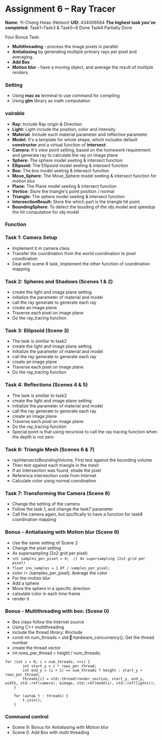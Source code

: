 # Assignment 6 – Ray Tracer

**Name**: Yi-Cheng Hsiao (Nelson)
**UID**: 434006564
**The highest task you’ve completed:** 
Task1~Task3 & Task5~6 Done 
Task4 Partially Done 

Four Bonus Task:
*    **Multithreading** - process the image pixels in parallel.  
*    **Antialiasing** by generating multiple primary rays per pixel and averaging.
*    **Add Box** 
*    **Motion blur** - have a moving object, and average the result of multiple renders.
### Setting
*    Using **mac os** terminal to use command for compiling
*    Using **glm** library as math computation 
### vairable
* **Ray:** Include Ray origin & Direction
* **Light:** Light include the position, color and intensity 
* **Material:** Include each material parameter and reflective parameter 
* **Model:** It's a template for whole shape, which includes default **constructor** and a virtual function of **intersect**.
* **Camera:** It's view point setting, based on the homework requirement and generate ray to calculate the ray on image plane
* **Sphere:** The sphere model seeting & intersect function
* **Ellipsoid:** The Ellipsoid model seeting & intersect function
* **Box:** The box model seeting & intersect function
* **Move_Sphere:** The Move_Sphere model seeting & intersect function for motion blur
* **Plane:** The Plane model seeting & intersect function
* **Vertice:** Store the triangle's point position / normal
* **Triangle:** The sphere model seeting & intersect function
* **IntersectionResult:** Store the which part is the triangle hit point
* **BoundingSphere:** To detect the bouding of the obj model and speedup the hit computation for obj model

### Function

### Task 1: Camera Setup
* Implement it in camera class 
* Transfer the coordination from the world coordination to pixel coordination
* Deal with scene 8 task, implement the other function of coordination mapping 
### Task 2: Spheres and Shadows (Scenes 1 & 2)
* create the light and image plane setting 
* initialize the parameter of material and model 
* call the ray generate to generate each ray 
* create an image plane 
* Traverse each pixel on image plane 
* Do the ray_tracing function
### Task 3: Ellipsoid (Scene 3)
* The task is similiar to task2
* create the light and image plane setting 
* initialize the parameter of material and model 
* call the ray generate to generate each ray 
* create an image plane 
* Traverse each pixel on image plane 
* Do the ray_tracing function
### Task 4: Reflections (Scenes 4 & 5)
* The task is similiar to task2
* create the light and image plane setting 
* initialize the parameter of material and model 
* call the ray generate to generate each ray 
* create an image plane 
* Traverse each pixel on image plane 
* Do the ray_tracing function
* Special point is that using recursive to call the ray tracing function when the depth is not zero

### Task 6: Triangle Mesh (Scenes 6 & 7)
* rayIntersectsBoundingVolume, First test against the bounding volume
* Then test against each triangle in the mesh
* If an intersection was found, shade the pixel
* Reference intersection code from Internet 
* Calculate color uisng normal coordination 

### Task 7: Transforming the Camera (Scene 8)
* Change the setting of the camera
* Follow the task 1, and change the task7 parameter 
* Call the camera again, but spcifically to have a function for task8 coordination mapping 

### Bonus - Antialiasing with Motion blur (Scene 9)
* Use the same setting of Scene 2
* Change the pixel setting 
* 4x supersampling (2x2 grid per pixel)
* ```int samples_per_pixel = 4;  // 4x supersampling (2x2 grid per pixel)```
* ```float inv_samples = 1.0f / samples_per_pixel;```
* color /= (samples_per_pixel);  Average the color
* For the motion blur
* Add a sphere
* Move the sphere in a specific direction
* calsulate color in each time frame
* render it 
### Bonus - Multithreading with box: (Scene 0)
* Box class follow the Internet source 
* Using C++ multithreading 
* include the thread library: #include <thread>
* const int num_threads = std::thread::hardware_concurrency(); Get the thread number 
* create the thread vector 
* int rows_per_thread = height / num_threads;
```
for (int i = 0; i < num_threads; ++i) {
        int start_y = i * rows_per_thread;
        int end_y = (i + 1) == num_threads ? height : start_y + rows_per_thread;
        threads[i] = std::thread(render_section, start_y, end_y, width, std::ref(camera), &image, std::ref(models), std::ref(lights));
    }

    for (auto& t : threads) {
        t.join();
    }
```
                                
### Command control
* Scene 9:  Bonus for Antialiasing with Motion blur
* Scene 0:  Add Box with multi threading
                                